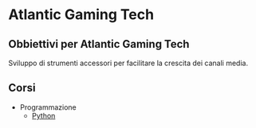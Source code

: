 # Atlantic Gaming Tech

## Obbiettivi per Atlantic Gaming Tech

Sviluppo di strumenti accessori per facilitare la crescita dei canali media.

## Corsi

- Programmazione
  - [Python](corsi/python.md)
